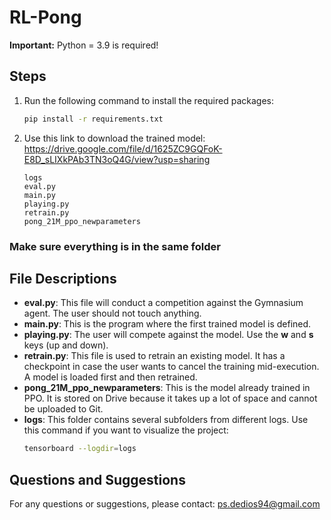 # RL-Pong

**Important:** Python = 3.9 is required!

## Steps
1. Run the following command to install the required packages:
   ```bash
   pip install -r requirements.txt
   ```
2. Use this link to download the trained model: https://drive.google.com/file/d/1625ZC9GQFoK-E8D_sLIXkPAb3TN3oQ4G/view?usp=sharing

   ```
   logs
   eval.py
   main.py
   playing.py
   retrain.py
   pong_21M_ppo_newparameters
   ```
### Make sure everything is in the same folder
## File Descriptions
- **eval.py**: This file will conduct a competition against the Gymnasium agent. The user should not touch anything.
- **main.py**: This is the program where the first trained model is defined.
- **playing.py**: The user will compete against the model. Use the **w** and **s** keys (up and down).
- **retrain.py**: This file is used to retrain an existing model. It has a checkpoint in case the user wants to cancel the training mid-execution. A model is loaded first and then retrained.
- **pong_21M_ppo_newparameters**: This is the model already trained in PPO. It is stored on Drive because it takes up a lot of space and cannot be uploaded to Git.
- **logs**: This folder contains several subfolders from different logs. Use this command if you want to visualize the project:
  ```bash
  tensorboard --logdir=logs
  ```

## Questions and Suggestions
For any questions or suggestions, please contact: [ps.dedios94@gmail.com](mailto:ps.dedios94@gmail.com)

